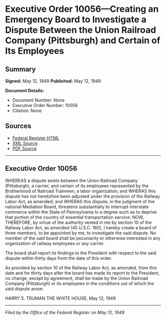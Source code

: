 # Executive Order 10056—Creating an Emergency Board to Investigate a Dispute Between the Union Railroad Company (Pittsburgh) and Certain of Its Employees

## Summary

**Signed:** May 12, 1949
**Published:** May 12, 1949

**Document Details:**
- Document Number: None
- Executive Order Number: 10056
- Citation: None

## Sources
- [Federal Register HTML](https://www.presidency.ucsb.edu/documents/executive-order-10056-creating-emergency-board-investigate-dispute-between-the-union)
- [XML Source](None)
- [PDF Source](None)

---

## Executive Order 10056

WHEREAS a dispute exists between the Union Railroad Company (Pittsburgh), a carrier, and certain of its employees represented by the Brotherhood of Railroad Trainmen, a labor organization; and
WHERAS this dispute has not heretofore been adjusted under the provision of the Railway Labor Act, as amended; and
WHERAS this dispute, in the judgment of the national Mediation Board, threatens substantially to interrupt interstate commerce within the State of Pennsylvania to a degree such as to deprive that portion of the country of essential transportation service:
NOW, THEREFORE, by virtue of the authority vested in me by section 10 of the Railway Labor Act, as amended (45 U.S.C. 160), I hereby create a board of three members, to be appointed by me, to investigate the said dispute. No member of the said board shall be pecuniarily or otherwise interested in any organization of railway employees or any carrier.

The board shall report its findings to the President with respect to the said dispute within thirty days from the date of this order.

As provided by section 10 of the Railway Labor Act, as amended, from this date and for thirty days after the board has made its report to the President, no change, except by agreement, shall be made by the Union Railroad Company (Pittsburgh) or its employees in the conditions out of which the said dispute arose.

HARRY S. TRUMAN
THE WHITE HOUSE,
May 12, 1949

---

*Filed by the Office of the Federal Register on May 12, 1949*
